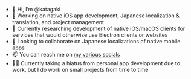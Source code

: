 - 👋 Hi, I’m @katagaki
- 👀 Working on native iOS app development, Japanese localization & translation, and project management
- 🌱 Currently researching development of native iOS/macOS clients for services that would otherwise use Electron clients or websites 
- 💞️ Looking to collaborate on Japanese localizations of native mobile apps
- 📫 You can reach me on [my various socials](https://potofu.me/ktgk)
- 🧑‍💻 Currently taking a hiatus from personal app development due to work, but I do work on small projects from time to time

<!---
Hello! Check me out on the App Store, Discord, and others, from the Linktree on my profile.
--->
